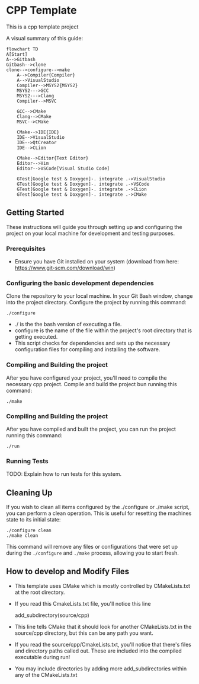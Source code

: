 # CPP Template

This is a cpp template project

A visual summary of this guide:
```mermaid
flowchart TD
A[Start]
A-->Gitbash
Gitbash-->clone
clone-->configure-->make
    A-->Compiler{Compiler}
    A-->VisualStudio
    Compiler-->MSYS2{MSYS2}
    MSYS2--->GCC
    MSYS2--->Clang
    Compiler-->MSVC

    GCC-->CMake
    Clang-->CMake
    MSVC-->CMake

    CMake-->IDE{IDE}
    IDE-->VisualStudio
    IDE-->QtCreator
    IDE-->CLion

    CMake-->Editor{Text Editor}
    Editor-->Vim
    Editor-->VSCode[Visual Studio Code]
    
    GTest[Google test & Doxygen]-. integrate .->VisualStudio
    GTest[Google test & Doxygen]-. integrate .->VSCode
    GTest[Google test & Doxygen]-. integrate .->CLion
    GTest[Google test & Doxygen]-. integrate .->CMake

```


## Getting Started

These instructions will guide you through setting up and configuring the project on your local machine for development and testing purposes.

### Prerequisites

- Ensure you have Git installed on your system (download from here: https://www.git-scm.com/download/win)

### Configuring the basic development dependencies

Clone the repository to your local machine.
In your Git Bash window, change into the project directory.
Configure the project by running this command:

	./configure

- ./ is the the bash version of executing a file.
- configure is the name of the file within the project's root directory that is getting executed.
- This script checks for dependencies and sets up the necessary configuration files for compiling and installing the software.

### Compiling and Building the project

After you have configured your project, you'll need to compile the necessary cpp project. Compile and build the project bun running this command:

	./make
	
### Compiling and Building the project

After you have compiled and built the project, you can run the project running this command:

	./run

### Running Tests

TODO: Explain how to run tests for this system.

## Cleaning Up

If you wish to clean all items configured by the ./configure or ./make script, you can perform a clean operation. This is useful for resetting the machines state to its initial state:

	./configure clean
	./make clean

This command will remove any files or configurations that were set up during the `./configure` and `./make` process, allowing you to start fresh.

## How to develop and Modify Files
- This template uses CMake which is mostly controlled by CMakeLists.txt at the root directory.
- If you read this CmakeLists.txt file, you'll notice this line

	add_subdirectory(source/cpp)
	
- This line tells CMake that it should look for another CMakeLists.txt in the source/cpp directory, but this can be any path you want.
- If you read the source/cpp/CmakeLists.txt, you'll notice that there's files and directory paths called out. These are included into the compiled executable during run!
- You may include directories by adding more add_subdirectories within any of the CMakeLists.txt
